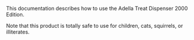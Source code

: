 This documentation describes how to use the Adella Treat Dispenser 2000 Edition.

Note that this product is totally safe to use for children, cats, squirrels, or illiterates.
